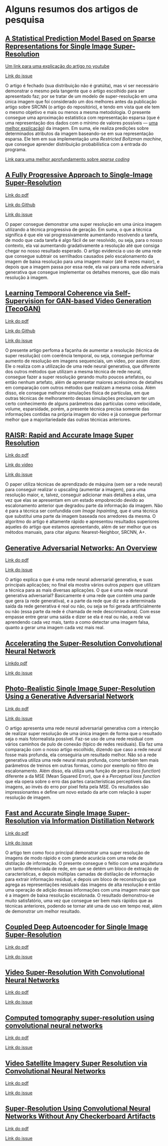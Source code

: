 # Alguns resumos dos artigos de pesquisa

## [A Statistical Prediction Model Based on Sparse Representations for Single Image Super-Resolution](https://ieeexplore.ieee.org/abstract/document/6739068)

[Um link para uma explicação do artigo no youtube](https://www.youtube.com/watch?v=7FUHte0RTTI)

[Link do issue](https://github.com/ghastcmd/dip/issues/1)

O artigo é fechado (sua distribuição não é gratúita), mas vi ser necessário demonstrar o mesmo pela tangente que o artigo escolhido para ser apresentado faz; por se tratar de um modelo de super-resolução em uma única imagem que foi considerado um dos melhores antes da publicação artigo sobre SRCNN (o artigo do repositório), e tendo em vista que ele tem o mesmo objetivo e mais ou menos a mesma metodologia. O presente consegue uma aproximação estatística com representação esparsa (que é uma representação dos dados com o mínimo de valores possíveis — [uma melhor explicação](https://dsp.stackexchange.com/questions/47726/what-exactly-is-sparse-representation)) da imagem. Em suma, ele realiza predições sobre determinados atributos da imagem baseando-se em sua representação esparsa. Ele tem em sua implementação uma *Restricted Boltzman machine*, que consegue aprender distribuição probabilística com a entrada do programa.

[Link para uma melhor aprofundamento sobre *sparse coding*](https://www.youtube.com/watch?v=7a0_iEruGoM)

## [A Fully Progressive Approach to Single-Image Super-Resolution](https://openaccess.thecvf.com/content_cvpr_2018_workshops/w13/html/Wang_A_Fully_Progressive_CVPR_2018_paper.html)

[Link do pdf](https://openaccess.thecvf.com/content_cvpr_2018_workshops/papers/w13/Wang_A_Fully_Progressive_CVPR_2018_paper.pdf)

[Link do Github](https://github.com/fperazzi/proSR)

[Link do issue](https://github.com/ghastcmd/dip/issues/2)

O paper consegue demonstrar uma super resolução em uma única imagem utilizando a técnica progressiva de geração. Em suma, o que a técnica significa é que ele vai progressivamente aumentando resolvendo a tarefa, de modo que cada tarefa é algo fácil de ser resolvido, ou seja, para o nosso contexto, ela vai aumentando gradativamente a resolução até que consiga chegar no nosso resultado esperado. O artigo evidencia o uso de uma rede que consegue subtrair os serrilhados causados pelo escalonamento da imagem de baixa resolução para uma imagem maior (até 8 vezes maior), e depois que a imagem passa por essa rede, ela vai para uma rede adversária generativa que consegue implementar os detalhes menores, que dão mais resolução à imagem.

## [Learning Temporal Coherence via Self-Supervision for GAN-based Video Generation (TecoGAN)](https://ge.in.tum.de/publications/2019-tecogan-chu/)

[Link do pdf](https://arxiv.org/pdf/1811.09393.pdf)

[Link do Github](https://github.com/thunil/TecoGAN)

[Link do issue](https://github.com/ghastcmd/dip/issues/3)

O presente artigo perfoma a façanha de aumentar a resolução (técnica de super resolução) com coerência temporal, ou seja, consegue performar aumento de resolução em imagens sequenciais, um vídeo, por assim dizer. Ele o realiza com a utilização de uma rede neural generativa, que diferente dos outros métodos que utilizam a mesma técnica de rede neural, consegue fazer a super resolução gerando muito poucos artefatos, ou então nenhum artefato, além de aprensetar maiores acréssimos de detalhes em comparação com outros métodos que realizam a mesma coisa. Além disso, ele consegue melhorar simulações física de partículas, em que outras técnicas de melhoramento dessas simulações precisavam ter um certo conhecimento de alguns parâmetros das partículas como velocidade, volume, esparsidade, porém, a presente técnica precisa somente das informações contidas na própria imagem do vídeo e já consegue performar melhor que a majoritariedade das outras técnicas anteriores.

## [RAISR: Rapid and Accurate Image Super Resolution](https://arxiv.org/abs/1606.01299)

[Link do pdf](https://arxiv.org/pdf/1606.01299.pdf)

[Link do video](https://www.youtube.com/watch?v=WovbLx8C0yA)

[Link do issue](https://github.com/ghastcmd/dip/issues/4)

O paper utiliza técnicas de aprendizado de máquina (sem ser a rede neural) para conseguir realizar o upscaling (aumentar a imagem), para uma resolução maior, e, talvez, conseguir adicionar mais detalhes a elas, uma vez que elas se apresentam em um estado empobrecido devido ao escalonamento anterior que degradou parte da informação da imagem. Não é para a técnica ser confundida com *Image Inpainting*, que é uma técnica que substitui uma parte da imagem baseada nos arredores da mesma. O algoritmo do artigo é altamente rápido e apresentou resultados superiores aqueles do artigo que estamos apresentando, além de ser melhor que os métodos manuais, para citar alguns: Nearest-Neighbor, SRCNN, A+.

## [Generative Adversarial Networks: An Overview](https://ieeexplore.ieee.org/abstract/document/8253599)

[Link do pdf](https://arxiv.org/pdf/1710.07035.pdf)

[Link do issue](https://github.com/ghastcmd/dip/issues/5)

O artigo explica o que é uma rede neural adversarial generativa, e suas principais aplicações; no final ela mostra vários outros *papers* que utilizam a técnica para as mais diversas aplicações. O que é uma rede neural generativa adversarial? Basicamente é uma rede que contém uma parde que gera (a rede generativa), e a parte da rede que diz se a determinada saída da rede generativa é real ou não, ou seja se foi gerada artificialmente ou não (essa parte da rede é chamada de rede descriminadora). Com esse empasse entre gerar uma saída e dizer se ela é real ou não, a rede vai aprendendo cada vez mais, tanto a como detectar uma imagem falsa, quanto a gerar uma imagem cada vez mais real.

## [Accelerating the Super-Resolution Convolutional Neural Network](https://link.springer.com/chapter/10.1007/978-3-319-46475-6_25)

[Linkdo pdf](https://link.springer.com/content/pdf/10.1007%2F978-3-319-46475-6_25.pdf)

[Link do issue](https://github.com/ghastcmd/dip/issues/6)



## [Photo-Realistic Single Image Super-Resolution Using a Generative Adversarial Network](https://openaccess.thecvf.com/content_cvpr_2017/html/Ledig_Photo-Realistic_Single_Image_CVPR_2017_paper.html)

[Link do pdf](https://openaccess.thecvf.com/content_cvpr_2017/papers/Ledig_Photo-Realistic_Single_Image_CVPR_2017_paper.pdf)

[Link do issue](https://github.com/ghastcmd/dip/issues/7)

O artigo apresenta uma rede neural adversarial generativa com a intenção de realizar super resolução de uma única imagem de forma que o resultado seja o mais fotorrealista possível. Faz-se uso de uma rede residual com vários caminhos de pulo de conexão (típico de redes residuais). Ela faz uma comparação com o nosso artigo escolhido, dizendo que caso a rede neural fosse mais profunda, ela conseguiria um resultado melhor. Não só a rede generativa utiliza uma rede neural mais profunda, como também tem mais parâmetros de treinos em outras formas, como por exemplo no filtro de escalonamento. Além disso, ela utiliza uma função de perca (*loss function*) diferente a da MSE (Mean Squared Error), que é a *Perceptual loss function* que ela opera sobre o erro das partes características perceptíveis das imagens, ao invés do erro por pixel feita pela MSE. Os resultados são impressionantes e define um novo estado da arte com relação à super resolução de imagem.

## [Fast and Accurate Single Image Super-Resolution via Information Distillation Network](https://openaccess.thecvf.com/content_cvpr_2018/html/Hui_Fast_and_Accurate_CVPR_2018_paper.html)

[Link do pdf](https://openaccess.thecvf.com/content_cvpr_2018/papers/Hui_Fast_and_Accurate_CVPR_2018_paper.pdf)

[Link do issue](https://github.com/ghastcmd/dip/issues/8)

O artigo tem como foco principal demonstrar uma super resolução de imagens de modo rápido e com grande acurácia com uma rede de distilação de informação. O presente consegue o feitio com uma arquitetura um tanto diferenciada de rede, em que se detém um bloco de extração de características, e depois múltiplas camadas de distilação de informação para extrair informação residual, e depois um bloco de reconstrução que agrega as representações residuais das imagens de alta resolução e então uma operação de adição dessas informações com uma imagem maior que é a imagem de baixa resolução escalonada. O resultado demonstrou-se muito satisfatório, uma vez que consegue ser bem mais rápidos que as técnicas anteriores, podendo se tornar até uma de uso em tempo real, além de demonstrar um melhor resultado.

## [Coupled Deep Autoencoder for Single Image Super-Resolution](https://ieeexplore.ieee.org/abstract/document/7339460)

[Link do pdf](https://www.researchgate.net/profile/Zeng-Kun-2/publication/284755272_Coupled_Deep_Autoencoder_for_Single_Image_Super-Resolution/links/577619a708aeb9427e275497/Coupled-Deep-Autoencoder-for-Single-Image-Super-Resolution.pdf)

[Link do issue](https://github.com/ghastcmd/dip/issues/9)

## [Video Super-Resolution With Convolutional Neural Networks](https://ieeexplore.ieee.org/abstract/document/7444187)

[Link do pdf](https://www.qiqindai.com/wp-content/uploads/2018/11/Video-Super-Resolution-With-Convolutional-Neural-Networks.pdf)

[Link do issue](https://github.com/ghastcmd/dip/issues/10)

## [Computed tomography super-resolution using convolutional neural networks](https://ieeexplore.ieee.org/abstract/document/8297022)

[Link do pdf](https://www.researchgate.net/profile/Zhangyang-Wang/publication/322789361_Computed_tomography_super-resolution_using_convolutional_neural_networks/links/5a6fec3c458515015e61eb0a/Computed-tomography-super-resolution-using-convolutional-neural-networks.pdf)

[Link do issue](https://github.com/ghastcmd/dip/issues/11)

## [Video Satellite Imagery Super Resolution via Convolutional Neural Networks](https://ieeexplore.ieee.org/abstract/document/8101498)

[Link do pdf](https://www.researchgate.net/profile/Yimin-Luo-3/publication/320954048_Video_Satellite_Imagery_Super_Resolution_via_Convolutional_Neural_Networks/links/5b9a674ba6fdccd3cb5031a2/Video-Satellite-Imagery-Super-Resolution-via-Convolutional-Neural-Networks.pdf)

[Link do issue](https://github.com/ghastcmd/dip/issues/12)

## [Super-Resolution Using Convolutional Neural Networks Without Any Checkerboard Artifacts](https://ieeexplore.ieee.org/abstract/document/8451141)

[Link do pdf](https://arxiv.org/pdf/1806.02658.pdf)

[Link do issue](https://github.com/ghastcmd/dip/issues/13)